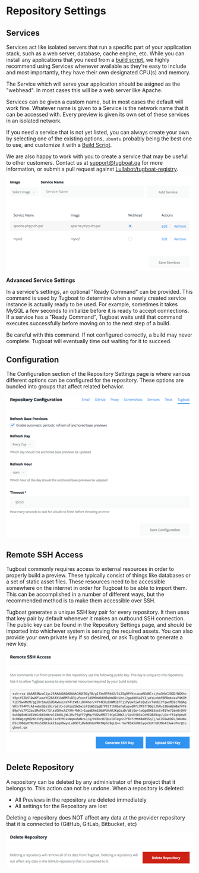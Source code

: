 # Repository Settings

## Services

Services act like isolated servers that run a specific part of your application
stack, such as a web server, database, cache engine, etc. While you can install
any applications that you need from a [build script](../../../build-script/index.md),
we highly recommend using Services whenever available as they're easy to include
and most importantly, they have their own designated CPU(s) and memory.

The Service which will serve your application should be asigned as the
"webhead". In most cases this will be a web server like Apache.

Services can be given a custom name, but in most cases the default will work
fine. Whatever name is given to a Service is the network name that it can be
accessed with. Every preview is given its own set of these services in an
isolated network.

If you need a service that is not yet listed, you can always create your own by
selecting one of the existing options, `ubuntu` probably being the best one to
use, and customize it with a [Build Script](../../../build-script/index.md).

We are also happy to work with you to create a service that may be useful to
other customers.  Contact us at [support@tugboat.qa](mailto:support@tugboat.qa)
for more information, or submit a pull request against
[Lullabot/tugboat-registry](https://github.com/Lullabot/tugboat-registry).

![Services](_images/services.png)

**Advanced Service Settings**

In a service's settings, an optional "Ready Command" can be
provided. This command is used by Tugboat to determine when a newly created
service instance is actually ready to be used. For example, sometimes it takes
MySQL a few seconds to initialize before it is ready to accept connections. If
a service has a "Ready Command", Tugboat waits until that command executes
successfully before moving on to the next step of a build.

Be careful with this command. If not configured correctly, a build may never
complete. Tugboat will eventually time out waiting for it to succeed.

## Configuration

The Configuration section of the Repository Settings page is where various
different options can be configured for the repository. These options are
bundled into groups that affect related behavior.

![Repository Configuration](_images/repo-configuration.png)

## Remote SSH Access

Tugboat commonly requires access to external resources in order to properly
build a preview. These typically consist of things like databases or a set of
static asset files. These resources need to be accessible somewhere on the
internet in order for Tugboat to be able to import them. This can be
accomplished in a number of different ways, but the recommended method is to
make them accessible over SSH.

Tugboat generates a unique SSH key pair for every repository. It then uses that
key pair by default whenever it makes an outbound SSH connection. The public key
can be found in the Repository Settings page, and should be imported into
whichever system is serving the required assets. You can also provide your own
private key if so desired, or ask Tugboat to generate a new key.

![SSH Key Generator](_images/ssh.png)

## Delete Repository

A repository can be deleted by any administrator of the project that it belongs
to. This action can not be undone. When a repository is deleted:

* All Previews in the repository are deleted immediately
* All settings for the Repository are lost

Deleting a repository does NOT affect any data at the provider repository that
it is connected to (GitHub, GitLab, Bitbucket, etc)

![Delete Repository](_images/repo-delete.png)
